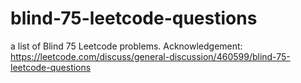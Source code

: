 # blind-75-leetcode-questions
a list of Blind 75 Leetcode problems.  Acknowledgement: https://leetcode.com/discuss/general-discussion/460599/blind-75-leetcode-questions
